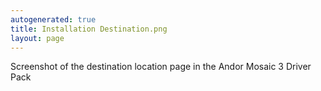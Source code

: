 ```yaml
---
autogenerated: true
title: Installation Destination.png
layout: page
---
```


Screenshot of the destination location page in the Andor Mosaic 3 Driver
Pack
